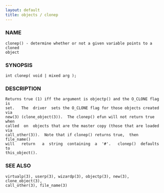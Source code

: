 ```yaml
---
layout: default
title: objects / clonep
---
```






### NAME
    clonep() - determine whether or not a given variable points to a cloned
    object


### SYNOPSIS
    int clonep( void | mixed arg );


### DESCRIPTION
    Returns true (1) iff the argument is objectp() and the O_CLONE flag  is
    set.   The  driver  sets the O_CLONE flag for those objects created via
    new(3) (clone_object(3)).  The clonep() efun will not return true  when
    called  on  objects that are the master copy (those that are loaded via
    call_other(3)).  Note that if clonep() returns true,  then  file_name()
    will   return   a  string  containing  a  '#'.   clonep()  defaults  to
    this_object().


### SEE ALSO
    virtualp(3), userp(3), wizardp(3), objectp(3), new(3), clone_object(3),
    call_other(3), file_name(3)




